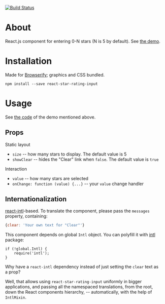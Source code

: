 [![Build Status](https://travis-ci.org/ikr/react-star-rating-input.svg?branch=master)](https://travis-ci.org/ikr/react-star-rating-input)

# About

React.js component for entering 0-N stars (N is 5 by default). See
[the demo](http://ikr.su/h/react-star-rating-input/demo.html).

# Installation

Made for [Browserify](http://browserify.org/); graphics and CSS bundled.

    npm install --save react-star-rating-input

# Usage

See [the code](https://github.com/ikr/react-star-rating-input/blob/master/demo.js) of the demo
mentioned above.

## Props

Static layout

* `size` -- how many stars to display. The default value is 5
* `showClear` -- hides the "Clear" link when `false`. The default value is `true`

Interaction

* `value` -- how many stars are selected
* `onChange: function (value) {...}` -- your `value` change handler

## Internationalization

[react-intl](https://github.com/yahoo/react-intl)-based. To translate the component, please pass the
`messages` property, containing:

```js
{clear: 'Your own text for "Clear"'}
```

This component depends on global `Intl` object. You can polyfill it with
[intl](https://github.com/andyearnshaw/Intl.js) package:

```
if (!global.Intl) {
    require('intl');
}
```

Why have a `react-intl` dependency instead of just setting the `clear` text as a prop?

Well, that allows using `react-star-rating-input` uniformly in bigger applications, and passing all
the namespaced translations, from the root, down the React components hierarchy, -- automatically,
with the help of `IntlMixin`.
